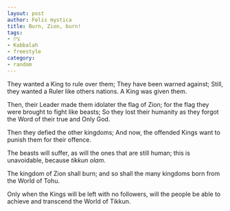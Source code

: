 ```yaml
---
layout: post
author: Felis mystica
title: Burn, Zion, burn!
tags:
- צִיּוֹן
- Kabbalah
- freestyle
category:
- random
---
```


They wanted a King to rule over them; They have been warned against; Still, they
wanted a Ruler like others nations. A King was given them.

Then, their Leader made them idolater the flag of Zion; for the flag they were
brought to fight like beasts; So they lost their humanity as they forgot the
Word of their true and Only God.

Then they defied the other kingdoms; And now, the offended Kings want to punish
them for their offence.

The beasts will suffer, as will the ones that are still human; this is
unavoidable, because _tikkun olam_.

The kingdom of Zion shall burn; and so shall the many kingdoms born from the
World of Tohu.

Only when the Kings will be left with no followers, will the people be able to
achieve and transcend the World of Tikkun.
